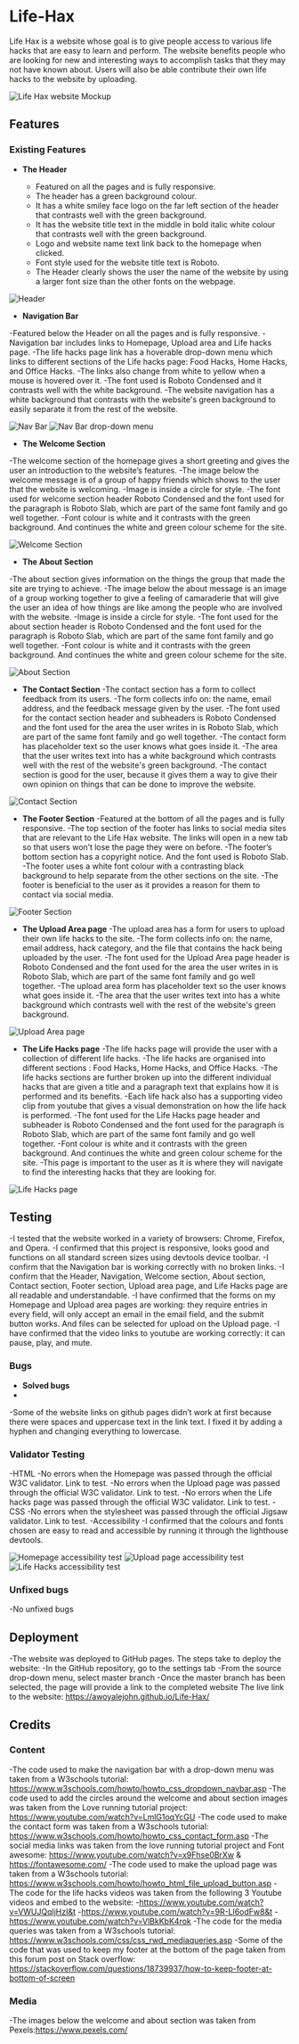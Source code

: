# Life-Hax
Life Hax is a website whose goal is to give people access to various life hacks that are easy to learn and perform.
The website benefits people who are looking for new and interesting ways to accomplish tasks that they may not have known about.
Users will also be able contribute their own life hacks to the website by uploading.

![Life Hax website Mockup](https://github.com/Awoyalejohn/Life-Hax/blob/main/assets/images/lifehax-mock-up.png)

## Features 

### Existing Features

- __The Header__

  - Featured on all the pages and is fully responsive.
  - The header has a green background colour.
  - It has a white smiley face logo on the far left section of the header that contrasts well with the green background.
  - It has the website title text in the middle in bold italic white colour that contrasts well with the green background.
  - Logo and website name text link back to the homepage when clicked.
  - Font style used for the website title text is Roboto.
  - The Header clearly shows the user the name of the website by using a larger font size than the other fonts on the webpage.

![Header](https://github.com/Awoyalejohn/Life-Hax/blob/main/assets/images/nav-bar.png)

- __Navigation Bar__

-Featured below the Header on all the pages and is fully responsive.
-Navigation bar includes links to Homepage, Upload area and Life hacks page.
-The life hacks page link has a hoverable drop-down menu which links to different sections of the Life hacks page: Food Hacks, Home Hacks, and Office Hacks.
-The links also change from white to yellow when a mouse is hovered over it.
-The font used is Roboto Condensed and it contrasts well with the white background.
-The website navigation has a white background that contrasts with the website's green background to easily separate it from the rest of the website.

 
![Nav Bar](https://github.com/Awoyalejohn/Life-Hax/blob/main/assets/images/nav-bar.png)
![Nav Bar drop-down menu](https://github.com/Awoyalejohn/Life-Hax/blob/main/assets/images/nav-bar-dropdown-menu.png)

- __The Welcome Section__

-The welcome section of the homepage gives a short greeting and gives the user an introduction to the website’s features.
-The image below the welcome message is of a group of happy friends which shows to the user that the website is welcoming.
-Image is inside a circle for style.
-The font used for welcome section header Roboto Condensed and the font used for the paragraph is Roboto Slab, which are part of the same font family and go well together.
-Font colour is white and it contrasts with the green background. And continues the white and green colour scheme for the site.

![Welcome Section](https://github.com/Awoyalejohn/Life-Hax/blob/main/assets/images/welcome-section.PNG)

- __The About Section__

-The about section gives information on the things the group that made the site are trying to achieve.
-The image below the about message is an image of a group working together to give a feeling of camaraderie that will give the user an idea of how things are like among the people who are involved with the website.
-Image is inside a circle for style.
-The font used for the about section header is Roboto Condensed and the font used for the paragraph is Roboto Slab, which are part of the same font family and go well together.
-Font colour is white and it contrasts with the green background. And continues the white and green colour scheme for the site.

![About Section](https://github.com/Awoyalejohn/Life-Hax/blob/main/assets/images/about-section.PNG)

- __The Contact Section__
-The contact section has a form to collect feedback from its users.
-The form collects info on: the name, email address, and the feedback message given by the user.
-The font used for the contact section header and subheaders is Roboto Condensed and the font used for the area the user writes in is Roboto Slab, which are part of the same font family and go well together.
-The contact form has placeholder text so the user knows what goes inside it.
-The area that the user writes text into has a white background which contrasts well with the rest of the website's green background.
-The contact section is good for the user, because it gives them a way to give their own opinion on things that can be done to improve the website.

![Contact Section](https://github.com/Awoyalejohn/Life-Hax/blob/main/assets/images/nav-bar.png)

- __The Footer Section__
-Featured at the bottom of all the pages and is fully responsive.
-The top section of the footer has links to social media sites that are relevant to the Life Hax website. The links will open in a new tab so that users won’t lose the page they were on before.
-The footer’s bottom section has a copyright notice. And the font used is Roboto Slab. 
-The footer uses a white font colour with a contrasting black background to help separate from the other sections on the site.
-The footer is beneficial to the user as it provides a reason for them to contact via social media.

![Footer Section](https://github.com/Awoyalejohn/Life-Hax/blob/main/assets/images/nav-bar.png)

- __The Upload Area page__
-The upload area has a form for users to upload their own life hacks to the site.
-The form collects info on: the name, email address, hack category, and the file that contains the hack being uploaded by the user.
-The font used for the Upload Area page header is Roboto Condensed and the font used for the area the user writes in is Roboto Slab, which are part of the same font family and go well together.
-The upload area form has placeholder text so the user knows what goes inside it.
-The area that the user writes text into has a white background which contrasts well with the rest of the website's green background.

![Upload Area page](https://github.com/Awoyalejohn/Life-Hax/blob/main/assets/images/nav-bar.png)

- __The Life Hacks page__
-The life hacks page will provide the user with a collection of different life hacks.
-The life hacks are organised into different sections : Food Hacks, Home Hacks, and Office Hacks.
-The life hacks sections are further broken up into the different individual hacks that are given a title and a paragraph text that explains how it is performed and its benefits.
-Each life hack also has a supporting video clip from youtube that gives a visual demonstration on how the life hack is performed.
-The font used for the Life Hacks page header and subheader is Roboto Condensed and the font used for the paragraph is Roboto Slab, which are part of the same font family and go well together.
-Font colour is white and it contrasts with the green background. And continues the white and green colour scheme for the site.
-This page is important to the user as it is where they will navigate to find the interesting hacks that they are looking for.

![Life Hacks page](https://github.com/Awoyalejohn/Life-Hax/blob/main/assets/images/nav-bar.png)

## Testing

-I tested that the website worked in a variety of browsers: Chrome, Firefox, and Opera.
-I confirmed that this project is responsive, looks good and functions on all standard screen sizes using devtools device toolbar.
-I confirm that the Navigation bar is working correctly with no broken links.
-I confirm that the Header, Navigation, Welcome section, About section, Contact section, Footer section, Upload area page, and Life Hacks page are all readable and understandable.
-I have confirmed that the forms on my Homepage and Upload area pages are working: they require entries in every field, will only accept an email in the email field, and the submit button works.  And files can be selected for upload on the Upload page.
-I have confirmed that the video links to youtube are working correctly: it can pause, play, and mute.

### Bugs

- __Solved bugs__
- 
-Some of the website links on github pages didn’t work at first because there were spaces and uppercase text in the link text. I fixed it by adding a hyphen and changing everything to lowercase.

### Validator Testing
-HTML
  -No errors when the Homepage was passed through the official W3C validator. Link to test.
  -No errors when the Upload page was passed through the official W3C validator. Link to test.
  -No errors when the Life hacks page was passed through the official W3C validator. Link to test.
-CSS
  -No errors when the stylesheet was passed through the official Jigsaw validator. Link to test.
-Accessibility
  -I confirmed that the colours and fonts chosen are easy to read and accessible by running it through the lighthouse devtools.
  
![Homepage accessibility test](https://github.com/Awoyalejohn/Life-Hax/blob/main/assets/images/nav-bar.png)
![Upload page accessibility test](https://github.com/Awoyalejohn/Life-Hax/blob/main/assets/images/nav-bar.png)
![Life Hacks accessibility test](https://github.com/Awoyalejohn/Life-Hax/blob/main/assets/images/nav-bar.png)

### Unfixed bugs
-No unfixed bugs

## Deployment
-The website was deployed to GitHub pages. The steps take to deploy the website:
  -In the GitHub repository, go to the settings tab
  -From the source drop-down menu, select master branch
  -Once the master branch has been selected, the page will provide a link to the completed website 
The live link to the website: https://awoyalejohn.github.io/Life-Hax/


## Credits

### Content

-The code used to make the navigation bar with a drop-down menu was taken from a W3schools tutorial: https://www.w3schools.com/howto/howto_css_dropdown_navbar.asp
-The code used to add the circles around the welcome and about section images was taken from the Love running tutorial project: https://www.youtube.com/watch?v=LmlG1oqYcGU 
-The code used to make the contact form was taken from a W3schools tutorial: https://www.w3schools.com/howto/howto_css_contact_form.asp
-The social media links was taken from the love running tutorial project and Font awesome: https://www.youtube.com/watch?v=x9Fhse0BrXw & https://fontawesome.com/ 
-The code used to make the upload page was taken from a W3schools tutorial: https://www.w3schools.com/howto/howto_html_file_upload_button.asp 
-The code for the life hacks videos was taken from the following 3 Youtube videos and embed to the website:
  -https://www.youtube.com/watch?v=VWUJQqljHzI&t 
  -https://www.youtube.com/watch?v=9R-Ll6odFw8&t 
  -https://www.youtube.com/watch?v=VlBkKbK4rok 
-The code for the media queries was taken from a W3schools tutorial: https://www.w3schools.com/css/css_rwd_mediaqueries.asp 
-Some of the code that was used to keep my footer at the bottom of the page taken from this forum post on Stack overflow: https://stackoverflow.com/questions/18739937/how-to-keep-footer-at-bottom-of-screen 

### Media
-The images below the welcome and about section was taken from Pexels:https://www.pexels.com/ 











